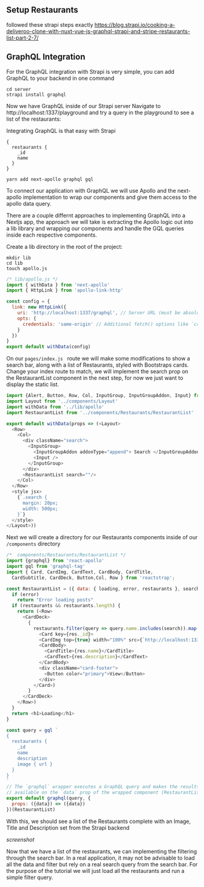 ## Setup Restaurants
followed these strapi steps exactly
https://blog.strapi.io/cooking-a-deliveroo-clone-with-nuxt-vue-js-graphql-strapi-and-stripe-restaurants-list-part-2-7/

## GraphQL Integration
For the GraphQL integration with Strapi is very simple, you can add GraphQL to your backend in one command
```
cd server
strapi install graphql
```
Now we have GraphQL inside of our Strapi server
Navigate to http://localhost:1337/playground and try a query in the playground to see a list of the restaurants:

Integrating GraphQL is that easy with Strapi
```
{
  restaurants {
    _id
    name
  }
}
```

```
yarn add next-apollo graphql gql

```
To connect our application with GraphQL we will use Apollo and the next-apollo implementation to wrap our components and give them access to the apollo data query.

There are a couple differnt approaches to implementing GraphQL into a Nextjs app, the approach we will take is extracting the Apollo logic out into a lib library and wrapping our components and handle the GQL queries inside each respective components.

Create a lib directory in the root of the project:
```
mkdir lib
cd lib
touch apollo.js
```
```javascript
/* lib/apollo.js */
import { withData } from 'next-apollo'
import { HttpLink } from 'apollo-link-http'

const config = {
  link: new HttpLink({
    uri: 'http://localhost:1337/graphql', // Server URL (must be absolute)
    opts: {
      credentials: 'same-origin' // Additional fetch() options like `credentials` or `headers`
    }
  })
}
export default withData(config)
```
On our `pages/index.js ` route we will make some modifications to show a search bar, along with a list of Restaurants, styled with Bootstraps cards. Change your index route to match, we will implement the search prop on the RestaurantList component in the next step, for now we just want to display the static list.

```javascript
import {Alert, Button, Row, Col, InputGroup, InputGroupAddon, Input} from 'reactstrap'
import Layout from '../components/Layout'
import withData from '../lib/apollo'
import RestaurantList from '../components/Restaurants/RestaurantList'

export default withData(props => (<Layout>
  <Row>
    <Col>
      <div className="search">
        <InputGroup>
          <InputGroupAddon addonType="append"> Search </InputGroupAddon>
          <Input />
        </InputGroup>
      </div>
      <RestaurantList search=""/>
    </Col>
  </Row>
  <style jsx>
    {`.search {
      margin: 20px;
      width: 500px;
    }`}
  </style>
</Layout>))
```
Next we will create a directory for our Restaurants components inside of our `/components` directory
```javascript
/*  components/Restaurants/RestaurantList */
import {graphql} from 'react-apollo'
import gql from 'graphql-tag'
import { Card, CardImg, CardText, CardBody, CardTitle,
  CardSubtitle, CardDeck, Button,Col, Row } from 'reactstrap';

const RestaurantList = ({ data: { loading, error, restaurants }, search }) => {
  if (error)
    return "Error loading posts"
  if (restaurants && restaurants.length) {
    return (<Row>
      <CardDeck>
        {
          restaurants.filter(query => query.name.includes(search)).map(res =>
            <Card key={res._id}>
            <CardImg top={true} width="100%" src={`http://localhost:1337${res.image.url}`}/>
            <CardBody>
              <CardTitle>{res.name}</CardTitle>
              <CardText>{res.description}</CardText>
            </CardBody>
            <div className="card-footer">
              <Button color="primary">View</Button>
            </div>
          </Card>)
        }
      </CardDeck>
    </Row>)
  }
  return <h1>Loading</h1>
}

const query = gql `
{
  restaurants {
    _id
    name
    description
    image { url }
  }
}
`
// The `graphql` wrapper executes a GraphQL query and makes the results
// available on the `data` prop of the wrapped component (RestaurantList)
export default graphql(query, {
  props: ({data}) => ({data})
})(RestaurantList)
```
With this, we should see a list of the Restaurants complete with an Image, Title and Description set from the Strapi backend

*screenshot*

Now that we have a list of the restaurants, we can implementing the filtering through the search bar. In a real application, it may not be advisable to load all the data and filter but rely on a real search query from the search bar. For the purpose of the tutorial we will just load all the restaurants and run a simple filter query.
